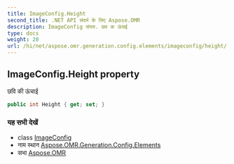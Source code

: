 ```yaml
---
title: ImageConfig.Height
second_title: .NET API संदर्भ के लिए Aspose.OMR
description: ImageConfig संपत्त. छव क ऊंचई
type: docs
weight: 20
url: /hi/net/aspose.omr.generation.config.elements/imageconfig/height/
---
```

## ImageConfig.Height property

छवि की ऊंचाई

```csharp
public int Height { get; set; }
```

### यह सभी देखें

* class [ImageConfig](../)
* नाम स्थान [Aspose.OMR.Generation.Config.Elements](../../imageconfig/)
* सभा [Aspose.OMR](../../../)


